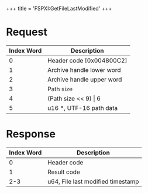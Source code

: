 +++
title = 'FSPXI:GetFileLastModified'
+++

# Request

| Index Word | Description                |
|------------|----------------------------|
| 0          | Header code \[0x004800C2\] |
| 1          | Archive handle lower word  |
| 2          | Archive handle upper word  |
| 3          | Path size                  |
| 4          | (Path size \<\< 9) \| 6    |
| 5          | u16 \*, UTF-16 path data   |

# Response

| Index Word | Description                       |
|------------|-----------------------------------|
| 0          | Header code                       |
| 1          | Result code                       |
| 2-3        | u64, File last modified timestamp |